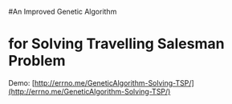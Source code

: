 #An Improved Genetic Algorithm 
# for Solving Travelling Salesman Problem

Demo: [http://errno.me/GeneticAlgorithm-Solving-TSP/](http://errno.me/GeneticAlgorithm-Solving-TSP/)